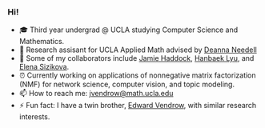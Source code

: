 ### Hi!

- 🎓 Third year undergrad @ UCLA studying Computer Science and Mathematics.
- 🔭 Research assisant for UCLA Applied Math advised by [Deanna Needell](https://www.math.ucla.edu/~deanna/)
- 👯 Some of my collaborators include [Jamie Haddock](https://www.math.ucla.edu/~jhaddock/), [Hanbaek Lyu](https://hanbaeklyu.com/), and [Elena Sizikova](https://esizikova.github.io/).
- ⏰ Currently working on applications of nonnegative matrix factorization (NMF) for network science, computer vision, and topic modeling.
- 📫 How to reach me: jvendrow@math.ucla.edu
- ⚡ Fun fact: I have a twin brother, [Edward Vendrow](http://edwardv.com/), with similar research interests.
